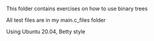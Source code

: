 This folder contains exercises on how to use binary trees

All test files are in my main.c_files folder

Using 
Ubuntu 20.04, 
Betty style
